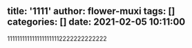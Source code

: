 title: '1111'
author: flower-muxi
tags: []
categories: []
date: 2021-02-05 10:11:00
---
1111111111111111111112222222222222